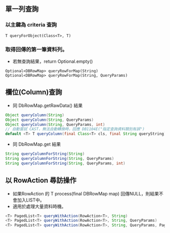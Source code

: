 ## 單一列查詢

### 以主鍵為 criteria 查詢

```
T queryForObject(Class<T>, T)
```

### 取得回傳的第一筆資料列。

* 若無查詢結果，return Optional.empty()

```
Optional<DBRowMap> queryRowForMap(String)
Optional<DBRowMap> queryRowForMap(String, QueryParams)
```

## 欄位(Column)查詢


* 同 DbRowMap.getRawData() 結果

``` java
Object queryColumn(String)
Object queryColumn(String, QueryParams)
Object queryColumn(String, QueryParams, int)
// 自動嘗試 CAST，無法自動轉換時，回應 DB1104E("指定查詢資料類別有誤")
default <T> T queryColumn(final Class<T> cls, final String queryString) {
```

* 同 DbRowMap.get 結果

``` java
String queryColumnForString(String)
String queryColumnForString(String, QueryParams)
String queryColumnForString(String, QueryParams, int)
```


## 以 RowAction<T> 尋訪操作

* 如果RowAction 的 T process(final DBRowMap map) 回傳NULL，則結果不會加入LIST中。
* 適用於處理大量資料時機。

``` java
<T> PagedList<T> queryWithAction(RowAction<T>, String)
<T> PagedList<T> queryWithAction(RowAction<T>, String, QueryParams)
<T> PagedList<T> queryWithAction(RowAction<T>, String, QueryParams, PageParams)
```


